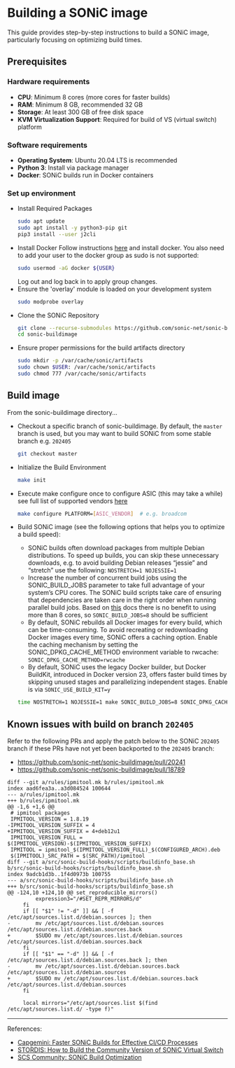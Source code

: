 # Building a SONiC image

This guide provides step-by-step instructions to build a SONiC image, particularly focusing on optimizing build times.

## Prerequisites

### Hardware requirements

- **CPU**: Minimum 8 cores (more cores for faster builds)
- **RAM**: Minimum 8 GB, recommended 32 GB
- **Storage**: At least 300 GB of free disk space
- **KVM Virtualization Support**: Required for build of VS (virtual switch) platform

### Software requirements

- **Operating System**: Ubuntu 20.04 LTS is recommended
- **Python 3**: Install via package manager
- **Docker**: SONiC builds run in Docker containers

### Set up environment

- Install Required Packages
   ```bash
   sudo apt update
   sudo apt install -y python3-pip git
   pip3 install --user j2cli
   ```
- Install Docker
  Follow instructions [here](https://docs.docker.com/engine/install/ubuntu/) and install docker.
  You also need to add your user to the docker group as sudo is not supported:
  ```bash
  sudo usermod -aG docker ${USER}
  ```
  Log out and log back in to apply group changes.
- Ensure the 'overlay' module is loaded on your development system
  ```bash
  sudo modprobe overlay
  ```
- Clone the SONiC Repository
  ```bash
  git clone --recurse-submodules https://github.com/sonic-net/sonic-buildimage.git
  cd sonic-buildimage
  ```
- Ensure proper permissions for the build artifacts directory
  ```bash
  sudo mkdir -p /var/cache/sonic/artifacts
  sudo chown $USER: /var/cache/sonic/artifacts
  sudo chmod 777 /var/cache/sonic/artifacts
  ```

## Build image 

From the sonic-buildimage directory...

- Checkout a specific branch of sonic-buildimage. By default, the `master` branch is used, but you
  may want to build SONiC from some stable branch e.g. `202405` 
  ```bash
  git checkout master
  ```
- Initialize the Build Environment
  ```bash
  make init
  ```
- Execute make configure once to configure ASIC (this may take a while) see full list of supported vendors [here](https://github.com/sonic-net/sonic-buildimage?tab=readme-ov-file#usage)
  ```bash
  make configure PLATFORM=[ASIC_VENDOR]  # e.g. broadcom
  ```
- Build SONiC image (see the following options that helps you to optimize a build speed):
  - SONiC builds often download packages from multiple Debian distributions. To speed up builds, you can skip these
    unnecessary downloads, e.g. to avoid building Debian releases “jessie” and “stretch” use the following: `NOSTRETCH=1 NOJESSIE=1`
  - Increase the number of concurrent build jobs using the SONIC_BUILD_JOBS parameter to take full advantage of your
    system’s CPU cores. The SONiC build scripts take care of ensuring that dependencies are taken care in the right order
    when running parallel build jobs. Based on [this](https://support.stordis.com/hc/en-us/articles/19994539796381-How-to-build-the-community-version-of-SONiC-Virtual-Switch-SONiC-VS-image)
    docs there is no benefit to using more than 8 cores, so `SONIC_BUILD_JOBS=8` should be sufficient
  - By default, SONiC rebuilds all Docker images for every build, which can be time-consuming. To avoid recreating or 
    redownloading Docker images every time, SONiC offers a caching option. Enable the caching mechanism by setting the
    SONIC_DPKG_CACHE_METHOD environment variable to rwcache: `SONIC_DPKG_CACHE_METHOD=rwcache`
  - By default, SONiC uses the legacy Docker builder, but Docker BuildKit, introduced in Docker version 23, offers faster
    build times by skipping unused stages and parallelizing independent stages. Enable is via `SONIC_USE_BUILD_KIT=y`

  ```bash
  time NOSTRETCH=1 NOJESSIE=1 make SONIC_BUILD_JOBS=8 SONIC_DPKG_CACHE_METHOD=rwcache SONIC_USE_BUILD_KIT=y target/sonic-[ASIC_VENDOR].bin
  ```

## Known issues with build on branch `202405`

Refer to the following PRs and apply the patch below to the SONiC `202405` branch if these PRs have not yet been backported to the `202405` branch:
- https://github.com/sonic-net/sonic-buildimage/pull/20241
- https://github.com/sonic-net/sonic-buildimage/pull/18789

```text
diff --git a/rules/ipmitool.mk b/rules/ipmitool.mk
index aad6fea3a..a3d084524 100644
--- a/rules/ipmitool.mk
+++ b/rules/ipmitool.mk
@@ -1,6 +1,6 @@
 # ipmitool packages
 IPMITOOL_VERSION = 1.8.19
-IPMITOOL_VERSION_SUFFIX = 4
+IPMITOOL_VERSION_SUFFIX = 4+deb12u1
 IPMITOOL_VERSION_FULL = $(IPMITOOL_VERSION)-$(IPMITOOL_VERSION_SUFFIX)
 IPMITOOL = ipmitool_$(IPMITOOL_VERSION_FULL)_$(CONFIGURED_ARCH).deb
 $(IPMITOOL)_SRC_PATH = $(SRC_PATH)/ipmitool
diff --git a/src/sonic-build-hooks/scripts/buildinfo_base.sh b/src/sonic-build-hooks/scripts/buildinfo_base.sh
index 9adcb1d3b..1f4d0973b 100755
--- a/src/sonic-build-hooks/scripts/buildinfo_base.sh
+++ b/src/sonic-build-hooks/scripts/buildinfo_base.sh
@@ -124,10 +124,10 @@ set_reproducible_mirrors()
         expression3="/#SET_REPR_MIRRORS/d"
     fi
     if [[ "$1" != "-d" ]] && [ -f /etc/apt/sources.list.d/debian.sources ]; then
-        mv /etc/apt/sources.list.d/debian.sources /etc/apt/sources.list.d/debian.sources.back
+        $SUDO mv /etc/apt/sources.list.d/debian.sources /etc/apt/sources.list.d/debian.sources.back
     fi
     if [[ "$1" == "-d" ]] && [ -f /etc/apt/sources.list.d/debian.sources.back ]; then
-        mv /etc/apt/sources.list.d/debian.sources.back /etc/apt/sources.list.d/debian.sources
+        $SUDO mv /etc/apt/sources.list.d/debian.sources.back /etc/apt/sources.list.d/debian.sources
     fi
 
     local mirrors="/etc/apt/sources.list $(find /etc/apt/sources.list.d/ -type f)"
```

---
References:
- [Capgemini: Faster SONiC Builds for Effective CI/CD Processes](https://www.capgemini.com/insights/expert-perspectives/faster-sonic-builds-for-effective-ci-cd-processes/)
- [STORDIS: How to Build the Community Version of SONiC Virtual Switch](https://support.stordis.com/hc/en-us/articles/19994539796381-How-to-build-the-community-version-of-SONiC-Virtual-Switch-SONiC-VS-image)
- [SCS Community: SONiC Build Optimization](https://input.scs.community/sonic-built-optimization#)
